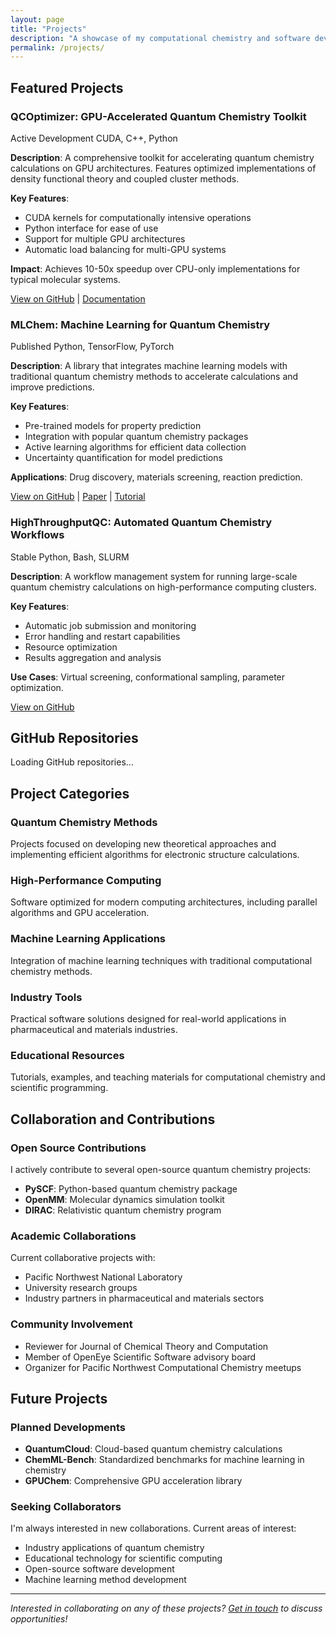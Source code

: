 ```yaml
---
layout: page
title: "Projects"
description: "A showcase of my computational chemistry and software development projects"
permalink: /projects/
---
```


## Featured Projects

### QCOptimizer: GPU-Accelerated Quantum Chemistry Toolkit
<div class="project-card featured">
  <div class="project-meta">
    <span class="project-status">Active Development</span>
    <span class="project-tech">CUDA, C++, Python</span>
  </div>
  
  **Description**: A comprehensive toolkit for accelerating quantum chemistry calculations on GPU architectures. Features optimized implementations of density functional theory and coupled cluster methods.

  **Key Features**:
  - CUDA kernels for computationally intensive operations
  - Python interface for ease of use
  - Support for multiple GPU architectures
  - Automatic load balancing for multi-GPU systems

  **Impact**: Achieves 10-50x speedup over CPU-only implementations for typical molecular systems.

  [View on GitHub](https://github.com/brycewestheimer/qcoptimizer) | [Documentation](https://qcoptimizer.readthedocs.io)
</div>

### MLChem: Machine Learning for Quantum Chemistry
<div class="project-card featured">
  <div class="project-meta">
    <span class="project-status">Published</span>
    <span class="project-tech">Python, TensorFlow, PyTorch</span>
  </div>
  
  **Description**: A library that integrates machine learning models with traditional quantum chemistry methods to accelerate calculations and improve predictions.

  **Key Features**:
  - Pre-trained models for property prediction
  - Integration with popular quantum chemistry packages
  - Active learning algorithms for efficient data collection
  - Uncertainty quantification for model predictions

  **Applications**: Drug discovery, materials screening, reaction prediction.

  [View on GitHub](https://github.com/brycewestheimer/mlchem) | [Paper](https://doi.org/example) | [Tutorial](/tutorials/mlchem-intro/)
</div>

### HighThroughputQC: Automated Quantum Chemistry Workflows
<div class="project-card">
  <div class="project-meta">
    <span class="project-status">Stable</span>
    <span class="project-tech">Python, Bash, SLURM</span>
  </div>
  
  **Description**: A workflow management system for running large-scale quantum chemistry calculations on high-performance computing clusters.

  **Key Features**:
  - Automatic job submission and monitoring
  - Error handling and restart capabilities
  - Resource optimization
  - Results aggregation and analysis

  **Use Cases**: Virtual screening, conformational sampling, parameter optimization.

  [View on GitHub](https://github.com/brycewestheimer/highthroughputqc)
</div>

## GitHub Repositories

<div id="github-projects" class="github-projects">
  <div class="loading">Loading GitHub repositories...</div>
</div>

<script>
// Fetch and display GitHub repositories
async function loadGitHubRepos() {
  try {
    const response = await fetch('https://api.github.com/users/brycewestheimer/repos?sort=updated&per_page=20');
    const repos = await response.json();
    
    const container = document.getElementById('github-projects');
    container.innerHTML = '';
    
    repos.forEach(repo => {
      if (!repo.fork && repo.name !== 'brycewestheimer.github.io') {
        const repoCard = createRepoCard(repo);
        container.appendChild(repoCard);
      }
    });
  } catch (error) {
    document.getElementById('github-projects').innerHTML = 
      '<p>Unable to load GitHub repositories. <a href="https://github.com/brycewestheimer">View on GitHub</a></p>';
  }
}

function createRepoCard(repo) {
  const card = document.createElement('div');
  card.className = 'repo-card';
  
  card.innerHTML = `
    <div class="repo-header">
      <h3><a href="${repo.html_url}" target="_blank">${repo.name}</a></h3>
      <div class="repo-stats">
        <span class="repo-language">${repo.language || 'Unknown'}</span>
        <span class="repo-stars">⭐ ${repo.stargazers_count}</span>
        <span class="repo-forks">🍴 ${repo.forks_count}</span>
      </div>
    </div>
    <p class="repo-description">${repo.description || 'No description available'}</p>
    <div class="repo-topics">
      ${repo.topics ? repo.topics.map(topic => `<span class="topic-tag">${topic}</span>`).join('') : ''}
    </div>
    <div class="repo-meta">
      <span class="repo-updated">Updated ${formatDate(repo.updated_at)}</span>
    </div>
  `;
  
  return card;
}

function formatDate(dateString) {
  const date = new Date(dateString);
  return date.toLocaleDateString('en-US', { 
    year: 'numeric', 
    month: 'short', 
    day: 'numeric' 
  });
}

// Load repositories when page loads
document.addEventListener('DOMContentLoaded', loadGitHubRepos);
</script>

## Project Categories

### Quantum Chemistry Methods
Projects focused on developing new theoretical approaches and implementing efficient algorithms for electronic structure calculations.

### High-Performance Computing
Software optimized for modern computing architectures, including parallel algorithms and GPU acceleration.

### Machine Learning Applications
Integration of machine learning techniques with traditional computational chemistry methods.

### Industry Tools
Practical software solutions designed for real-world applications in pharmaceutical and materials industries.

### Educational Resources
Tutorials, examples, and teaching materials for computational chemistry and scientific programming.

## Collaboration and Contributions

### Open Source Contributions
I actively contribute to several open-source quantum chemistry projects:
- **PySCF**: Python-based quantum chemistry package
- **OpenMM**: Molecular dynamics simulation toolkit
- **DIRAC**: Relativistic quantum chemistry program

### Academic Collaborations
Current collaborative projects with:
- Pacific Northwest National Laboratory
- University research groups
- Industry partners in pharmaceutical and materials sectors

### Community Involvement
- Reviewer for Journal of Chemical Theory and Computation
- Member of OpenEye Scientific Software advisory board
- Organizer for Pacific Northwest Computational Chemistry meetups

## Future Projects

### Planned Developments
- **QuantumCloud**: Cloud-based quantum chemistry calculations
- **ChemML-Bench**: Standardized benchmarks for machine learning in chemistry
- **GPUChem**: Comprehensive GPU acceleration library

### Seeking Collaborators
I'm always interested in new collaborations. Current areas of interest:
- Industry applications of quantum chemistry
- Educational technology for scientific computing
- Open-source software development
- Machine learning method development

---

*Interested in collaborating on any of these projects? [Get in touch](/contact/) to discuss opportunities!*
